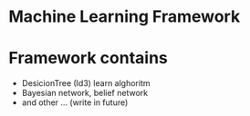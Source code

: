 # Machine Learning Framework
# Framework contains 
- DesicionTree (Id3) learn alghoritm
- Bayesian network, belief network
- and other ... (write in future)
